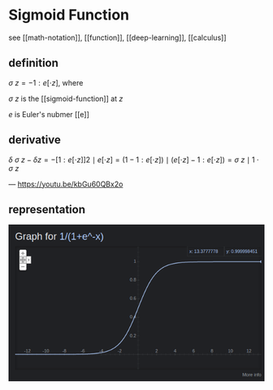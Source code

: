 # Sigmoid Function

see [[math-notation]], [[function]], [[deep-learning]], [[calculus]]

## definition

$\sigma\ z = -1 : e[\cdot z]$, where

$\sigma\ z$ is the [[sigmoid-function]] at $z$

$e$ is Euler's nubmer [[e]]

## derivative

$\delta\ \sigma\ z - \delta z = -[1 : e[\cdot z]]2 \mid e[\cdot z] = (1 - 1 : e[\cdot z]) \mid (e[\cdot z] - 1 : e[\cdot z]) = \sigma\ z \mid 1 \cdot \sigma\ z$

&mdash; <https://youtu.be/kbGu60QBx2o>

## representation

![](2022-02-26-01-23-56.png)
